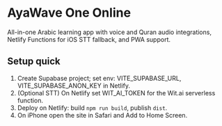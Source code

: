 # AyaWave One Online
All-in-one Arabic learning app with voice and Quran audio integrations, Netlify Functions for iOS STT fallback, and PWA support.

## Setup quick
1. Create Supabase project; set env: VITE_SUPABASE_URL, VITE_SUPABASE_ANON_KEY in Netlify.
2. (Optional STT) On Netlify set WIT_AI_TOKEN for the Wit.ai serverless function.
3. Deploy on Netlify: build `npm run build`, publish `dist`.
4. On iPhone open the site in Safari and Add to Home Screen.
